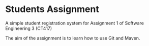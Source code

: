 # Students Assignment 
A simple student registration system for Assignment 1 of Software Engineering 3 (CT417)

The aim of the assignment is to learn how to use Git and Maven.
